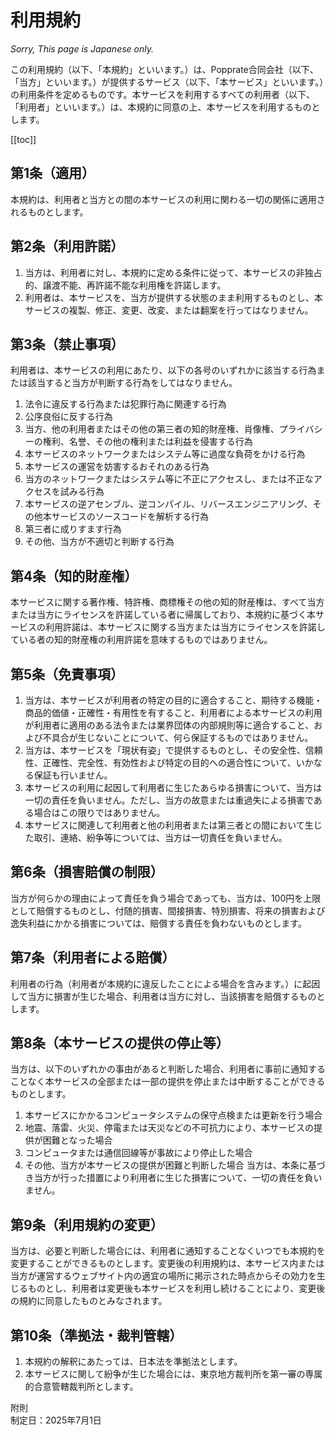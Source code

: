 # 利用規約

*Sorry, This page is Japanese only.*

この利用規約（以下、「本規約」といいます。）は、Popprate合同会社（以下、「当方」といいます。）が提供するサービス（以下、「本サービス」といいます。）の利用条件を定めるものです。本サービスを利用するすべての利用者（以下、「利用者」といいます。）は、本規約に同意の上、本サービスを利用するものとします。

[[toc]]

## 第1条（適用）
本規約は、利用者と当方との間の本サービスの利用に関わる一切の関係に適用されるものとします。

## 第2条（利用許諾）
1. 当方は、利用者に対し、本規約に定める条件に従って、本サービスの非独占的、譲渡不能、再許諾不能な利用権を許諾します。
2. 利用者は、本サービスを、当方が提供する状態のまま利用するものとし、本サービスの複製、修正、変更、改変、または翻案を行ってはなりません。

## 第3条（禁止事項）
利用者は、本サービスの利用にあたり、以下の各号のいずれかに該当する行為または該当すると当方が判断する行為をしてはなりません。
1. 法令に違反する行為または犯罪行為に関連する行為
2. 公序良俗に反する行為
3. 当方、他の利用者またはその他の第三者の知的財産権、肖像権、プライバシーの権利、名誉、その他の権利または利益を侵害する行為
4. 本サービスのネットワークまたはシステム等に過度な負荷をかける行為
5. 本サービスの運営を妨害するおそれのある行為
6. 当方のネットワークまたはシステム等に不正にアクセスし、または不正なアクセスを試みる行為
7. 本サービスの逆アセンブル、逆コンパイル、リバースエンジニアリング、その他本サービスのソースコードを解析する行為
8. 第三者に成りすます行為
9. その他、当方が不適切と判断する行為

## 第4条（知的財産権）
本サービスに関する著作権、特許権、商標権その他の知的財産権は、すべて当方または当方にライセンスを許諾している者に帰属しており、本規約に基づく本サービスの利用許諾は、本サービスに関する当方または当方にライセンスを許諾している者の知的財産権の利用許諾を意味するものではありません。

## 第5条（免責事項）
1. 当方は、本サービスが利用者の特定の目的に適合すること、期待する機能・商品的価値・正確性・有用性を有すること、利用者による本サービスの利用が利用者に適用のある法令または業界団体の内部規則等に適合すること、および不具合が生じないことについて、何ら保証するものではありません。
2. 当方は、本サービスを「現状有姿」で提供するものとし、その安全性、信頼性、正確性、完全性、有効性および特定の目的への適合性について、いかなる保証も行いません。
3. 本サービスの利用に起因して利用者に生じたあらゆる損害について、当方は一切の責任を負いません。ただし、当方の故意または重過失による損害である場合はこの限りではありません。
4. 本サービスに関連して利用者と他の利用者または第三者との間において生じた取引、連絡、紛争等については、当方は一切責任を負いません。

## 第6条（損害賠償の制限）
当方が何らかの理由によって責任を負う場合であっても、当方は、100円を上限として賠償するものとし、付随的損害、間接損害、特別損害、将来の損害および逸失利益にかかる損害については、賠償する責任を負わないものとします。

## 第7条（利用者による賠償）
利用者の行為（利用者が本規約に違反したことによる場合を含みます。）に起因して当方に損害が生じた場合、利用者は当方に対し、当該損害を賠償するものとします。

## 第8条（本サービスの提供の停止等）
当方は、以下のいずれかの事由があると判断した場合、利用者に事前に通知することなく本サービスの全部または一部の提供を停止または中断することができるものとします。
1. 本サービスにかかるコンピュータシステムの保守点検または更新を行う場合
2. 地震、落雷、火災、停電または天災などの不可抗力により、本サービスの提供が困難となった場合
3. コンピュータまたは通信回線等が事故により停止した場合
4. その他、当方が本サービスの提供が困難と判断した場合
当方は、本条に基づき当方が行った措置により利用者に生じた損害について、一切の責任を負いません。

## 第9条（利用規約の変更）
当方は、必要と判断した場合には、利用者に通知することなくいつでも本規約を変更することができるものとします。変更後の利用規約は、本サービス内または当方が運営するウェブサイト内の適宜の場所に掲示された時点からその効力を生じるものとし、利用者は変更後も本サービスを利用し続けることにより、変更後の規約に同意したものとみなされます。

## 第10条（準拠法・裁判管轄）
1. 本規約の解釈にあたっては、日本法を準拠法とします。
2. 本サービスに関して紛争が生じた場合には、東京地方裁判所を第一審の専属的合意管轄裁判所とします。

附則  
制定日：2025年7月1日